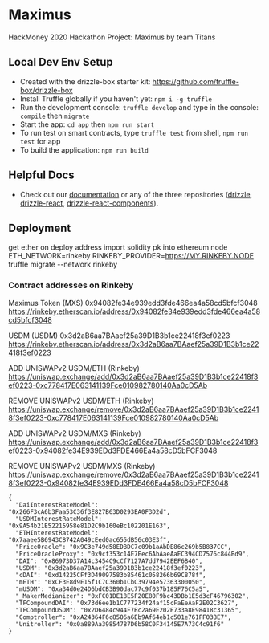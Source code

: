 # Maximus

HackMoney 2020 Hackathon Project: Maximus by team Titans

## Local Dev Env Setup

- Created with the drizzle-box starter kit: https://github.com/truffle-box/drizzle-box
- Install Truffle globally if you haven't yet: `npm i -g truffle`
- Run the development console: `truffle develop` and type in the console: `compile` then `migrate`
- Start the app: `cd app` then `npm run start`
- To run test on smart contracts, type `truffle test` from shell, `npm run test` for app
- To build the application: `npm run build`

## Helpful Docs

- Check out our [documentation](http://truffleframework.com/docs/drizzle/getting-started) or any of the three repositories ([drizzle](https://github.com/trufflesuite/drizzle), [drizzle-react](https://github.com/trufflesuite/drizzle-react), [drizzle-react-components](https://github.com/trufflesuite/drizzle-react-components)).


## Deployment

get ether on deploy address
import solidity pk into ethereum node
ETH_NETWORK=rinkeby RINKEBY_PROVIDER=https://MY.RINKEBY.NODE truffle migrate --network rinkeby

### Contract addresses on Rinkeby

Maximus Token (MXS)
0x94082fe34e939edd3fde466ea4a58cd5bfcf3048
https://rinkeby.etherscan.io/address/0x94082fe34e939edd3fde466ea4a58cd5bfcf3048

USDM (USDM)
0x3d2aB6aa7BAaef25a39D1B3b1ce22418f3ef0223
https://rinkeby.etherscan.io/address/0x3d2aB6aa7BAaef25a39D1B3b1ce22418f3ef0223

ADD UNISWAPv2 USDM/ETH (Rinkeby)
https://uniswap.exchange/add/0x3d2aB6aa7BAaef25a39D1B3b1ce22418f3ef0223-0xc778417E063141139Fce010982780140Aa0cD5Ab

REMOVE UNISWAPv2 USDM/ETH (Rinkeby)
https://uniswap.exchange/remove/0x3d2aB6aa7BAaef25a39D1B3b1ce22418f3ef0223-0xc778417E063141139Fce010982780140Aa0cD5Ab

ADD UNISWAPv2 USDM/MXS (Rinkeby)
https://uniswap.exchange/add/0x3d2aB6aa7BAaef25a39D1B3b1ce22418f3ef0223-0x94082fe34E939EDd3FDE466Ea4a58cD5bFCF3048

REMOVE UNISWAPv2 USDM/MXS (Rinkeby)
https://uniswap.exchange/remove/0x3d2aB6aa7BAaef25a39D1B3b1ce22418f3ef0223-0x94082fe34E939EDd3FDE466Ea4a58cD5bFCF3048

```
{
  "DaiInterestRateModel": "0x266F3cA6b3Faa53C36f3E827B63D0293EA0F3D2d",
  "USDMInterestRateModel": "0x9A54b21E52215958e81D2C9b160eBc102201E163",
  "ETHInterestRateModel": "0x7aaee5B6943C8742A049cEed0ac655dB56c03E3f",
  "PriceOracle": "0x9C3e749d58EDBDC7c09b1aAbDE86c269b5B837CC",
  "PriceOracleProxy": "0x9cf353c14E7Eec6AbAaeAaEC394CD7576c844Bd9",
  "DAI": "0x86973D37A14c3454C9cCf7127A7dd7942EEF6B40",
  "USDM": "0x3d2aB6aa7BAaef25a39D1B3b1ce22418f3ef0223",
  "cDAI": "0xd14225CFf3D49097583b85461c058266b69C878f",
  "mETH": "0xCF3E8d9E15f1C7C360b1CbC39794e57363300050",
  "mUSDM": "0xa34d0e24D6bdCB3B90dac77c9f037b185F76C5a5",
  "_MakerMedianizer": "0xFC01DE18E5F20E80F9bc43DBb1E5d3cF46796302",
  "TFCompoundDAI": "0x73d6ee1b1C777234f24af15cFaEeAaF2E02C3627",
  "TFCompoundUSDM": "0x2D6484c944F7Bc2a69E202E733a8E98418c31365",
  "Comptroller": "0xA24364F6c8506a6Eb9Af64eb1c501e761FF03BE7",
  "Unitroller": "0x0a889Aa39854787D6b58C0F34145E7A73C4c91f6"
}
```
